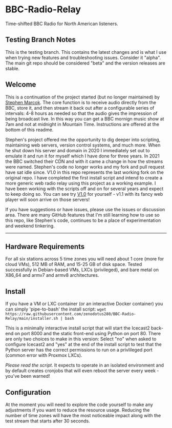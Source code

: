 # BBC-Radio-Relay

Time-shifted BBC Radio for North American listeners.

## Testing Branch Notes
This is the testing branch. This contains the latest changes and is what I use when trying new features and troubleshooting issues. Consider it "alpha". The main git repo should be considered "beta" and the version releases are stable.

## Welcome

This is a continuation of the project started (but no longer maintained) by [Stephen Marcok](https://github.com/marcokstephen/BBCRadioDelay). The core function is to receive audio directly from the BBC, store it, and then stream it back out after a configurable series of intervals: 4-8 hours as needed so that the audio gives the impression of being broadcast live. In this way you can get a BBC mornign music show at 7am and not at midnight in Mountain Time. Instructions are offered at the bottom of this readme.

Stephen's project offered me the opportunity to dig deeper into scripting, maintaining web servers, version control systems, and much more. When he shut down his server and domain in 2020 I immediately set out to emulate it and run it for myself which I have done for three years. In 2021 the BBC switched their CDN and with it came a change in how the streams were named. Stephen's code no longer works and my fork and pull request have sat idle since. V1.0 in this repo represents the last working fork on the original repo. I have completed the first install script and intend to create a more generic web radio relay using this project as a working example. I have been working with the scripts off and on for several years and expect to keep doing so. You can see try [V1.0](https://bbcradiorelay.net/) for yourself - v1.1 with its fancy web player will soon arrive on those servers!

If you have suggestions or have issues, please use the issues or discussion area. There are many GitHub features that I'm still learning how to use so this repo, like Stephen's code, continues to be a place of experimentation and weekend tinkering.

---

## Hardware Requirements

For all six stations across 5 time zones you will need about 1 core (more for cloud VMs), 512 MB of RAM, and 15-25 GB of disk space. Tested successfully in Debian-based VMs, LXCs (privileged), and bare metal on X86_64 and armv7 and armv8 architectures.

## Install

If you have a VM or LXC container (or an interactive Docker container) you can simply 'pipe-to-bash' the install script:
`wget https://raw.githubusercontent.com/zenodotus280/BBC-Radio-Relay/main/installer.sh | bash`

This is a minimally interactive install script that will start the Icecast2 back-end on port 8000 and the static front-end using Python on port 80. There are only two choices to make in this version: Select "no" when asked to configure Icecast2 and "yes" at the end of the install script to test that the Python server has the correct permissions to run on a privlileged port (common error with Proxmox LXCs).

*Please read the script*. It expects to operate in an isolated environment and by default creates cronjobs that will even reboot the server every week - you've been warned!

## Configuration

At the moment you will need to explore the code yourself to make any adjustments if you want to reduce the resource usage. Reducing the number of time zones will have the most noticeable impact along with the test stream that starts after 30 seconds.

